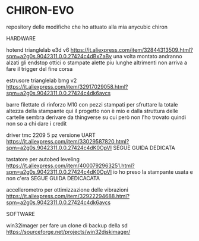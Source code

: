 # CHIRON-EVO
repository delle modifiche che ho attuato alla mia anycubic chiron

HARDWARE

hotend trianglelab e3d v6
https://it.aliexpress.com/item/32844313509.html?spm=a2g0s.9042311.0.0.27424c4dBxZaBv
una volta montato andranno alzati gli endstop ottici o stampate alette piu lunghe altrimenti non arriva a fare il trigger del fine corsa

estrusore trianglelab  bmg v2
https://it.aliexpress.com/item/32917029058.html?spm=a2g0s.9042311.0.0.27424c4dk6avcs

barre filettate di rinforzo M10 con pezzi stampati per sfruttare la totale altezza della stampante qui
il progetto non è mio e dalla struttura delle cartelle sembra derivare da thingverse su cui però non l'ho trovato quindi non so a chi dare i credit

driver tmc 2209 5 pz versione UART
https://it.aliexpress.com/item/33029587820.html?spm=a2g0s.9042311.0.0.27424c4dK0OpVI
SEGUE GUIDA DEDICATA

tastatore per autobed leveling
https://it.aliexpress.com/item/4000792963251.html?spm=a2g0s.9042311.0.0.27424c4dK0OpVI
io ho preso la stampante usata e non c'era
SEGUE GUIDA DEDICACATA

accellerometro per ottimizzazione delle vibrazioni
https://it.aliexpress.com/item/32922294688.html?spm=a2g0s.9042311.0.0.27424c4dk6avcs

SOFTWARE

win32imager per fare un clone di backup della sd
https://sourceforge.net/projects/win32diskimager/
